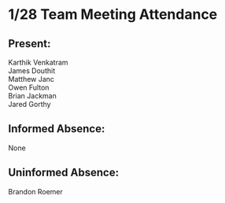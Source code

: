 # 1/28 Team Meeting Attendance

## Present:
Karthik Venkatram\
James Douthit\
Matthew Janc\
Owen Fulton\
Brian Jackman\
Jared Gorthy

## Informed Absence:
None

## Uninformed Absence:
Brandon Roemer

